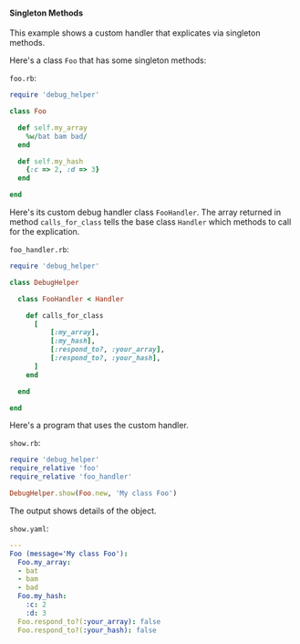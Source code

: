 #### Singleton Methods

This example shows a custom handler that explicates via singleton methods.

Here's a class ```Foo``` that has some singleton methods:
 
```foo.rb```:
```ruby
require 'debug_helper'

class Foo

  def self.my_array
    %w/bat bam bad/
  end

  def self.my_hash
    {:c => 2, :d => 3}
  end

end
```

Here's its custom debug handler class ```FooHandler```.  The array returned in method ```calls_for_class``` tells the base class ```Handler``` which methods to call for the explication.

```foo_handler.rb```:
```ruby
require 'debug_helper'

class DebugHelper

  class FooHandler < Handler

    def calls_for_class
      [
          [:my_array],
          [:my_hash],
          [:respond_to?, :your_array],
          [:respond_to?, :your_hash],
      ]
    end

  end

end
```

Here's a program that uses the custom handler.

```show.rb```:
```ruby
require 'debug_helper'
require_relative 'foo'
require_relative 'foo_handler'

DebugHelper.show(Foo.new, 'My class Foo')
```

The output shows details of the object.

```show.yaml```:
```yaml
---
Foo (message='My class Foo'):
  Foo.my_array:
  - bat
  - bam
  - bad
  Foo.my_hash:
    :c: 2
    :d: 3
  Foo.respond_to?(:your_array): false
  Foo.respond_to?(:your_hash): false
```
